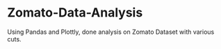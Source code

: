 # Zomato-Data-Analysis
Using Pandas and Plottly, done analysis on Zomato Dataset with various cuts.
